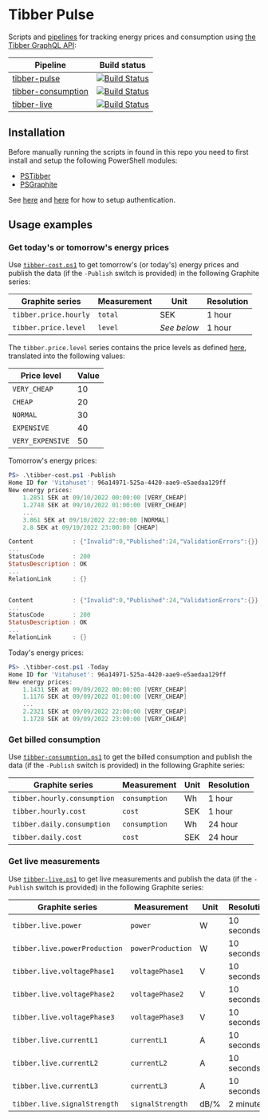 # Tibber Pulse

Scripts and [pipelines](https://dev.azure.com/stefanes/tibber-pulse/_build) for tracking energy prices and consumption using [the Tibber GraphQL API](https://developer.tibber.com/docs/reference):

| Pipeline | Build status |
| ---------| ------------ |
| [tibber-pulse](https://dev.azure.com/stefanes/tibber-pulse/_build?definitionId=199&_a=summary)       | [![Build Status](https://dev.azure.com/stefanes/tibber-pulse/_apis/build/status/tibber-cost?branchName=main)](https://dev.azure.com/stefanes/tibber-pulse/_build/latest?definitionId=199&branchName=main) |
| [tibber-consumption](https://dev.azure.com/stefanes/tibber-pulse/_build?definitionId=201&_a=summary) | [![Build Status](https://dev.azure.com/stefanes/tibber-pulse/_apis/build/status/tibber-consumption?branchName=main)](https://dev.azure.com/stefanes/tibber-pulse/_build/latest?definitionId=201&branchName=main) |
| [tibber-live](https://dev.azure.com/stefanes/tibber-pulse/_build?definitionId=200&_a=summary)        | [![Build Status](https://dev.azure.com/stefanes/tibber-pulse/_apis/build/status/stefanes.tibber-pulse?branchName=main)](https://dev.azure.com/stefanes/tibber-pulse/_build/latest?definitionId=200&branchName=main) |

## Installation

Before manually running the scripts in found in this repo you need to first install and setup the following PowerShell modules:

* [PSTibber](https://github.com/stefanes/PSTibber)
* [PSGraphite](https://github.com/stefanes/PSGraphite)

See [here](https://github.com/stefanes/PSTibber#authentication) and [here](https://github.com/stefanes/PSGraphite#authentication) for how to setup authentication.

## Usage examples

### Get today's or tomorrow's energy prices

Use [`tibber-cost.ps1`](tibber-cost.ps1) to get tomorrow's (or today's) energy prices and publish the data (if the `-Publish` switch is provided) in the following Graphite series:

| Graphite series       | Measurement | Unit        | Resolution |
| --------------------- | ----------- | ----------- | ---------- |
| `tibber.price.hourly` | `total`     | SEK         | 1 hour     |
| `tibber.price.level`  | `level`     | _See below_ | 1 hour     |

The `tibber.price.level` series contains the price levels as defined [here](https://developer.tibber.com/docs/reference#pricelevel), translated into the following values:

| Price level      | Value |
| ---------------- | ----- |
| `VERY_CHEAP`     | 10    |
| `CHEAP`          | 20    |
| `NORMAL`         | 30    |
| `EXPENSIVE`      | 40    |
| `VERY_EXPENSIVE` | 50    |

Tomorrow's energy prices:

```powershell
PS> .\tibber-cost.ps1 -Publish
Home ID for 'Vitahuset': 96a14971-525a-4420-aae9-e5aedaa129ff
New energy prices:
    1.2851 SEK at 09/10/2022 00:00:00 [VERY_CHEAP]
    1.2748 SEK at 09/10/2022 01:00:00 [VERY_CHEAP]
    ...
    3.861 SEK at 09/10/2022 22:00:00 [NORMAL]
    2.8 SEK at 09/10/2022 23:00:00 [CHEAP]

Content           : {"Invalid":0,"Published":24,"ValidationErrors":{}}
...
StatusCode        : 200
StatusDescription : OK
...
RelationLink      : {}


Content           : {"Invalid":0,"Published":24,"ValidationErrors":{}}
...
StatusCode        : 200
StatusDescription : OK
...
RelationLink      : {}
```

Today's energy prices:

```powershell
PS> .\tibber-cost.ps1 -Today
Home ID for 'Vitahuset': 96a14971-525a-4420-aae9-e5aedaa129ff
New energy prices:
    1.1431 SEK at 09/09/2022 00:00:00 [VERY_CHEAP]
    1.1176 SEK at 09/09/2022 01:00:00 [VERY_CHEAP]
    ...
    2.2321 SEK at 09/09/2022 22:00:00 [VERY_CHEAP]
    1.1728 SEK at 09/09/2022 23:00:00 [VERY_CHEAP]
```

### Get billed consumption

Use [`tibber-consumption.ps1`](tibber-consumption.ps1) to get the billed consumption and publish the data (if the `-Publish` switch is provided) in the following Graphite series:

| Graphite series             | Measurement   | Unit | Resolution |
| ----------------------------| ------------- | ---- | ---------- |
| `tibber.hourly.consumption` | `consumption` | Wh   | 1 hour     |
| `tibber.hourly.cost`        | `cost`        | SEK  | 1 hour     |
| `tibber.daily.consumption`  | `consumption` | Wh   | 24 hour    |
| `tibber.daily.cost`         | `cost`        | SEK  | 24 hour    |

### Get live measurements

Use [`tibber-live.ps1`](tibber-live.ps1) to get live measurements and publish the data (if the `-Publish` switch is provided) in the following Graphite series:

| Graphite series               | Measurement       | Unit | Resolution |
| ----------------------------- | ----------------- | ---- | ---------- |
| `tibber.live.power`           | `power`           | W    | 10 seconds |
| `tibber.live.powerProduction` | `powerProduction` | W    | 10 seconds |
| `tibber.live.voltagePhase1`   | `voltagePhase1`   | V    | 10 seconds |
| `tibber.live.voltagePhase2`   | `voltagePhase2`   | V    | 10 seconds |
| `tibber.live.voltagePhase3`   | `voltagePhase3`   | V    | 10 seconds |
| `tibber.live.currentL1`       | `currentL1`       | A    | 10 seconds |
| `tibber.live.currentL2`       | `currentL2`       | A    | 10 seconds |
| `tibber.live.currentL3`       | `currentL3`       | A    | 10 seconds |
| `tibber.live.signalStrength`  | `signalStrength`  | dB/% | 2 minutes  |
